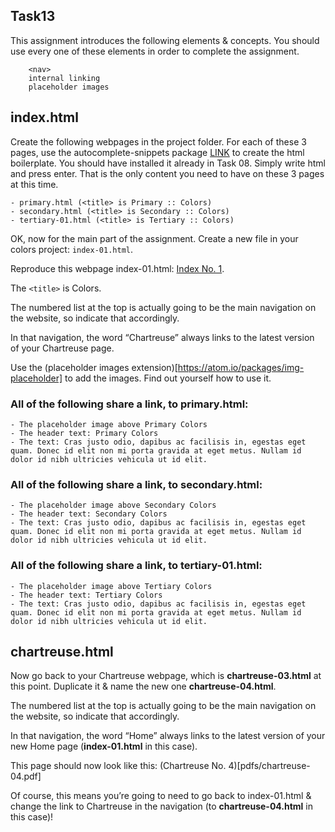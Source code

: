 ## Task13
This assignment introduces the following elements & concepts. You should use every one of these elements in order to complete the assignment.
```
    <nav>
    internal linking
    placeholder images
```

## index.html

Create the following webpages in the project folder. For each of these 3 pages, use the autocomplete-snippets package [LINK](https://atom.io/packages/autocomplete-snippets) to create the html boilerplate. You should have installed it already in Task 08. Simply write html and press enter. That is the only content you need to have on these 3 pages at this time.

    - primary.html (<title> is Primary :: Colors)
    - secondary.html (<title> is Secondary :: Colors)
    - tertiary-01.html (<title> is Tertiary :: Colors)

OK, now for the main part of the assignment. Create a new file in your colors project: `index-01.html`.

Reproduce this webpage index-01.html: [Index No. 1](pdfs/index-01.pdf).

The `<title>` is Colors.

The numbered list at the top is actually going to be the main navigation on the website, so indicate that accordingly.

In that navigation, the word “Chartreuse” always links to the latest version of your Chartreuse page.

Use the (placeholder images extension)[https://atom.io/packages/img-placeholder] to add the images. Find out yourself how to use it.

### All of the following share a link, to primary.html:

    - The placeholder image above Primary Colors
    - The header text: Primary Colors
    - The text: Cras justo odio, dapibus ac facilisis in, egestas eget quam. Donec id elit non mi porta gravida at eget metus. Nullam id dolor id nibh ultricies vehicula ut id elit.

### All of the following share a link, to secondary.html:

    - The placeholder image above Secondary Colors
    - The header text: Secondary Colors
    - The text: Cras justo odio, dapibus ac facilisis in, egestas eget quam. Donec id elit non mi porta gravida at eget metus. Nullam id dolor id nibh ultricies vehicula ut id elit.

### All of the following share a link, to tertiary-01.html:

    - The placeholder image above Tertiary Colors
    - The header text: Tertiary Colors
    - The text: Cras justo odio, dapibus ac facilisis in, egestas eget quam. Donec id elit non mi porta gravida at eget metus. Nullam id dolor id nibh ultricies vehicula ut id elit.

## chartreuse.html

Now go back to your Chartreuse webpage, which is **chartreuse-03.html** at this point. Duplicate it & name the new one **chartreuse-04.html**.

The numbered list at the top is actually going to be the main navigation on the website, so indicate that accordingly.

In that navigation, the word “Home” always links to the latest version of your new Home page (**index-01.html** in this case).

This page should now look like this: (Chartreuse No. 4)[pdfs/chartreuse-04.pdf]

Of course, this means you’re going to need to go back to index-01.html & change the link to Chartreuse in the navigation (to **chartreuse-04.html** in this case)!
